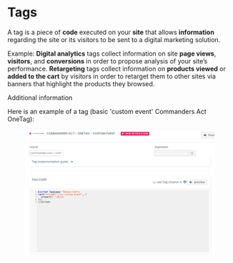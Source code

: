 # Tags

A tag is a piece of **code** executed on your **site** that allows **information** regarding the site or its visitors to be sent to a digital marketing solution.

Example: **Digital analytics** tags collect information on site **page views**, **visitors**, and **conversions** in order to propose analysis of your site’s performance. **Retargeting** tags collect information on **products viewed** or **added to the cart** by visitors in order to retarget them to other sites via banners that highlight the products they browsed.

Additional information

Here is an example of a tag (basic 'custom event' Commanders Act OneTag):

<figure><img src="../../../../../../../.gitbook/assets/image (74).png" alt=""><figcaption></figcaption></figure>
